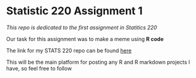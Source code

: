 # Statistic 220 Assignment 1

*This repo is dedicated to the first assignment in Statitics 220*

Our task for this assignment was to make a meme using **R code**

The link for my STATS 220 repo can be found [here](https://github.com/nick-c-123/stats220)

This will be the main platform for posting any R and R markdown projects I have, so feel free to follow
